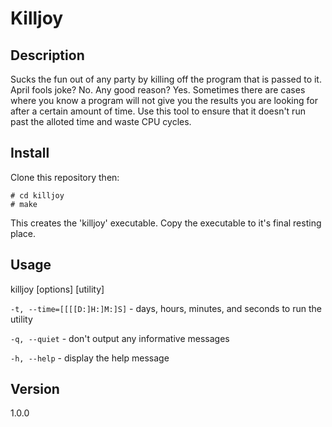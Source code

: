 Killjoy
=======

## Description
Sucks the fun out of any party by killing off the program that is passed to it.  April fools joke? No. Any good reason? Yes. Sometimes there are cases where you know a program will not give you the results you are looking for after a certain amount of time.  Use this tool to ensure that it doesn't run past the alloted time and waste CPU cycles.

## Install

Clone this repository then:

    # cd killjoy
    # make

This creates the 'killjoy' executable.  Copy the executable to it's final resting place.

## Usage

killjoy \[options\] \[utility\]

```-t, --time=[[[[D:]H:]M:]S]``` - days, hours, minutes, and seconds to run the utility

```-q, --quiet``` - don't output any informative messages

```-h, --help``` - display the help message

## Version
1.0.0
